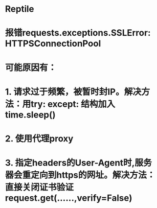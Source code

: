 # Reptile
# 报错requests.exceptions.SSLError: HTTPSConnectionPool
# 可能原因有：
# 1. 请求过于频繁，被暂时封IP。解决方法：用try: except: 结构加入time.sleep()
# 2. 使用代理proxy
# 3. 指定headers的User-Agent时,服务器会重定向到https的网址。解决方法：直接关闭证书验证request.get(......,verify=False)

